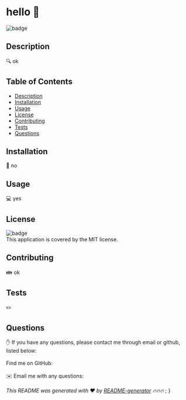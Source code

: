 # hello 👋
 
![badge](https://img.shields.io/badge/license-MIT-brightgreen)

## Description
🔍 ok
## Table of Contents
- [Description](#description)
- [Installation](#installation)
- [Usage](#usage)
- [License](#license)
- [Contributing](#contributing)
- [Tests](#tests)
- [Questions](#questions)
## Installation
💾 no
## Usage
💻 yes

## License
![badge](https://img.shields.io/badge/license-MIT-brightgreen)
<br />
This application is covered by the MIT license. 
## Contributing
👪 ok
## Tests
✏️ 
## Questions
✋ If you have any questions, please contact me through email or github, listed below:<br />
<br />
Find me on GitHub: [](https://github.com/)<br />
<br />
✉️ Email me with any questions: <br /><br />
_This README was generated with ❤️ by [README-generator](https://github.com//README-Generator) 🔥🔥🔥_
    ;
  }

